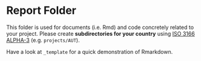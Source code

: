 # Report Folder

This folder is used for documents (i.e. Rmd) and code concretely related to your project. Please create **subdirectories for your country** using [ISO 3166 ALPHA-3](https://de.wikipedia.org/wiki/ISO-3166-1-Kodierliste) (e.g. `projects/AUT`).

Have a look at `_template` for a quick demonstration of Rmarkdown.